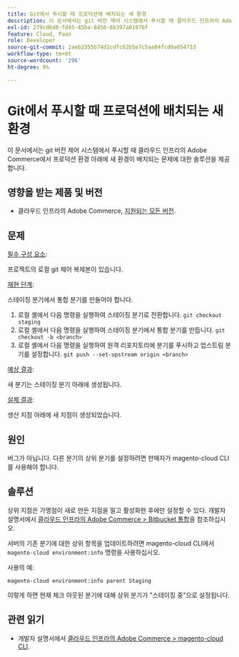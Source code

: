 ```yaml
---
title: Git에서 푸시할 때 프로덕션에 배치되는 새 환경
description: 이 문서에서는 git 버전 제어 시스템에서 푸시할 때 클라우드 인프라의 Adobe Commerce에서 프로덕션 환경 아래에 새 환경이 배치되는 문제에 대한 솔루션을 제공합니다.
exl-id: 279cd6d8-fd45-45ba-8456-8b397a01976f
feature: Cloud, Paas
role: Developer
source-git-commit: 2aeb2355b74d1cdfc62b5e7c5aa04fcd0a654733
workflow-type: tm+mt
source-wordcount: '296'
ht-degree: 0%

---
```


# Git에서 푸시할 때 프로덕션에 배치되는 새 환경

이 문서에서는 git 버전 제어 시스템에서 푸시할 때 클라우드 인프라의 Adobe Commerce에서 프로덕션 환경 아래에 새 환경이 배치되는 문제에 대한 솔루션을 제공합니다.

## 영향을 받는 제품 및 버전

* 클라우드 인프라의 Adobe Commerce, [지원되는 모든 버전](https://magento.com/sites/default/files/magento-software-lifecycle-policy.pdf).

## 문제

<u>필수 구성 요소</u>:

프로젝트의 로컬 git 제어 복제본이 있습니다.

<u>재현 단계</u>:

스테이징 분기에서 통합 분기를 만들어야 합니다.

1. 로컬 셸에서 다음 명령을 실행하여 스테이징 분기로 전환합니다. `git checkout staging`
1. 로컬 셸에서 다음 명령을 실행하여 스테이징 분기에서 통합 분기를 만듭니다. `git checkout -b <branch>`
1. 로컬 셸에서 다음 명령을 실행하여 원격 리포지토리에 분기를 푸시하고 업스트림 분기를 설정합니다. `git push --set-upstream origin <branch>`

<u>예상 결과</u>:

새 분기는 스테이징 분기 아래에 생성됩니다.

<u>실제 결과</u>:

생산 지점 아래에 새 지점이 생성되었습니다.

## 원인

버그가 아닙니다. 다른 분기의 상위 분기를 설정하려면 판매자가 magento-cloud CLI를 사용해야 합니다.

## 솔루션

상위 지점은 가맹점이 새로 만든 지점을 밀고 활성화한 후에만 설정할 수 있다. 개발자 설명서에서 [클라우드 인프라의 Adobe Commerce > Bitbucket 통합](https://experienceleague.adobe.com/en/docs/commerce-cloud-service/user-guide/dev-tools/integrations/bitbucket#create-a-cloud-branch)을 참조하십시오.

서버의 기존 분기에 대한 상위 항목을 업데이트하려면 magento-cloud CLI에서 `magento-cloud environment:info` 명령을 사용하십시오.

사용의 예:

`magento-cloud environment:info parent Staging`

이렇게 하면 현재 체크 아웃된 분기에 대해 상위 분기가 &quot;스테이징 중&quot;으로 설정됩니다.

## 관련 읽기

* 개발자 설명서에서 [클라우드 인프라의 Adobe Commerce > magento-cloud CLI](https://experienceleague.adobe.com/en/docs/commerce-cloud-service/user-guide/dev-tools/cloud-cli/cloud-cli-overview).
